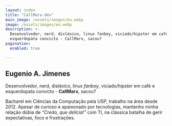 ```yaml
---
layout: index
title: "CallMarx.dev"
main_image: /assets/images/eu.webp
image: /assets/images/eu.webp
description: >-
  Desenvolvedor, nerd, disléxico, linux fanboy, viciado/hipster em café e
  esquerdopata convicto - CallMarx, sacou?
pagination:
  enabled: true

---
```


## Eugenio A. Jimenes

Desenvolvedor, nerd, disléxico, linux *fanboy*, viciado/*hipster* em café e esquerdopata convicto -
**CallMarx**, sacou?

Bacharel em Ciências da Computação pela USP, trabalho na área desde 2012. Apesar
de curioso e apaixonado por tecnologias, mantenho minha relação dúbia de *“Credo, que delícia!”* com
TI, na clássica batalha de gerir expectativas, foco e frustrações.
